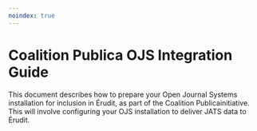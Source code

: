 ```yaml
---
noindex: true
---
```

# Coalition Publica OJS Integration Guide

This document describes how to prepare your ​Open Journal Systems​ installation for inclusion in Érudit​, as part of the ​Coalition Publica​ initiative. This will involve configuring your OJS installation to deliver JATS data to Érudit.
